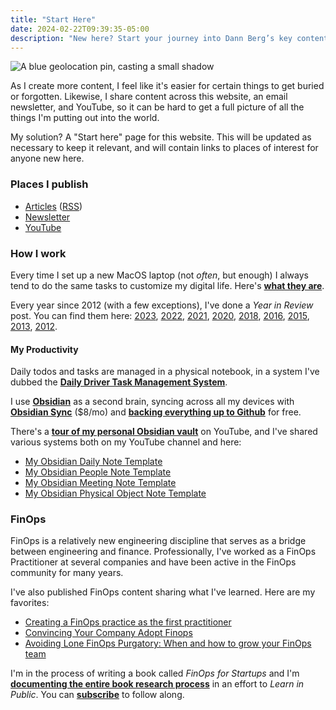 ```yaml
---
title: "Start Here"
date: 2024-02-22T09:39:35-05:00
description: "New here? Start your journey into Dann Berg’s key content, productivity tips, FinOps expertise, and annual insights."
---
```

![A blue geolocation pin, casting a small shadow](/images/blog/2024/02/geolocation-pin.png)

As I create more content, I feel like it's easier for certain things to get buried or forgotten. Likewise, I share content across this website, an email newsletter, and YouTube, so it can be hard to get a full picture of all the things I'm putting out into the world.

My solution? A "Start here" page for this website. This will be updated as necessary to keep it relevant, and will contain links to places of interest for anyone new here.

### Places I publish
- [Articles](https://dannb.org/blog) ([RSS](https://dannb.org/index.xml))
- [Newsletter](https://dannberg.substack.com)
- [YouTube](https://www.youtube.com/@DannBerg)

### How I work
Every time I set up a new MacOS laptop (not *often*, but enough) I always tend to do the same tasks to customize my digital life. Here's **[what they are](https://dannb.org/blog/2023/how-dann-sets-up-new-computer/)**.

Every year since 2012 (with a few exceptions), I've done a _Year in Review_ post. You can find them here: [2023](https://dannb.org/blog/2023/best-of-2023/), [2022](https://dannb.org/blog/2022/best-of-2022/), [2021](https://dannb.org/blog/2021/best-of-2021/), [2020](https://dannb.org/blog/2020/best-of-2020/), [2018](https://novicenolonger.com/exhaustive-list-favorite-things-2018/), [2016](https://novicenolonger.com/best-of-2016/), [2015](http://novicenolonger.com/my-best-of-2015-a-year-in-review/), [2013](http://novicenolonger.com/my-best-of-2013/), [2012](http://novicenolonger.com/my-best-of-2012/).

#### My Productivity
Daily todos and tasks are managed in a physical notebook, in a system I've dubbed the **[Daily Driver Task Management System](https://dannb.org/blog/2020/daily-driver-task-management-system/)**.

I use **[Obsidian](https://obsidian.md)** as a second brain, syncing across all my devices with **[Obsidian Sync](https://obsidian.md/sync)** ($8/mo) and **[backing everything up to Github](https://dannb.org/blog/2024/obsidian-backup-github/)** for free.

There's a **[tour of my personal Obsidian vault](https://youtu.be/VdJoWe0Wwkg)** on YouTube, and I've shared various systems both on my YouTube channel and here:

- [My Obsidian Daily Note Template](https://dannb.org/blog/2022/obsidian-daily-note-template/)
- [My Obsidian People Note Template](https://dannb.org/blog/2022/obsidian-people-note-template/)
- [My Obsidian Meeting Note Template](https://dannb.org/blog/2023/obsidian-meeting-note-template/)
- [My Obsidian Physical Object Note Template](https://dannb.org/blog/2024/obsidian-physical-object-template/)

### FinOps
FinOps is a relatively new engineering discipline that serves as a bridge between engineering and finance. Professionally, I've worked as a FinOps Practitioner at several companies and have been active in the FinOps community for many years.

I've also published FinOps content sharing what I've learned. Here are my favorites:

- [Creating a FinOps practice as the first practitioner](https://dannb.org/blog/2022/how-to-be-first-finops-practitioner/)
- [Convincing Your Company Adopt Finops](https://dannb.org/blog/2023/convincing-your-company-adopt-finops/)
- [Avoiding Lone FinOps Purgatory: When and how to grow your FinOps team](https://dannb.org/blog/2023/grow-your-finops-team/)

I'm in the process of writing a book called _FinOps for Startups_ and I'm **[documenting the entire book research process](https://finopsforstartups.com)** in an effort to _Learn in Public_. You can **[subscribe](https://subscribe.finopsforstartups.com/)** to follow along.
